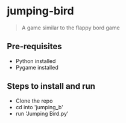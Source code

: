 # jumping-bird
> A game similar to the flappy bord game

## Pre-requisites
- Python installed
- Pygame installed

## Steps to install and run
- Clone the repo
- cd into 'jumping_b'
- run 'Jumping Bird.py'
